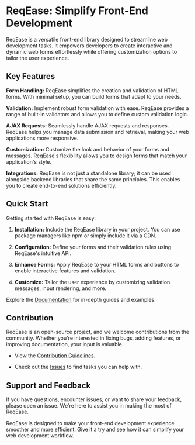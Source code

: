 # ReqEase: Simplify Front-End Development

ReqEase is a versatile front-end library designed to streamline web development tasks. It empowers developers to create interactive and dynamic web forms effortlessly while offering customization options to tailor the user experience.

## Key Features

**Form Handling:** ReqEase simplifies the creation and validation of HTML forms. With minimal setup, you can build forms that adapt to your needs.

**Validation:** Implement robust form validation with ease. ReqEase provides a range of built-in validators and allows you to define custom validation logic.

**AJAX Requests:** Seamlessly handle AJAX requests and responses. ReqEase helps you manage data submission and retrieval, making your web applications more responsive.

**Customization:** Customize the look and behavior of your forms and messages. ReqEase's flexibility allows you to design forms that match your application's style.

**Integrations:** ReqEase is not just a standalone library; it can be used alongside backend libraries that share the same principles. This enables you to create end-to-end solutions efficiently.

## Quick Start

Getting started with ReqEase is easy:

1. **Installation:** Include the ReqEase library in your project. You can use package managers like npm or simply include it via a CDN.

2. **Configuration:** Define your forms and their validation rules using ReqEase's intuitive API.

3. **Enhance Forms:** Apply ReqEase to your HTML forms and buttons to enable interactive features and validation.

4. **Customize:** Tailor the user experience by customizing validation messages, input rendering, and more.

Explore the [Documentation](https://hichemtech.gitbook.io/reqease-docs/quick-start) for in-depth guides and examples.

## Contribution

ReqEase is an open-source project, and we welcome contributions from the community. Whether you're interested in fixing bugs, adding features, or improving documentation, your input is valuable.

- View the [Contribution Guidelines](https://hichemtech.gitbook.io/reqease-docs/community/contributing-to-reqease).

- Check out the [Issues](https://github.com/ReqEase/ReqEase/issues/new/choose) to find tasks you can help with.

## Support and Feedback

If you have questions, encounter issues, or want to share your feedback, please open an issue. We're here to assist you in making the most of ReqEase.

ReqEase is designed to make your front-end development experience smoother and more efficient. Give it a try and see how it can simplify your web development workflow.

